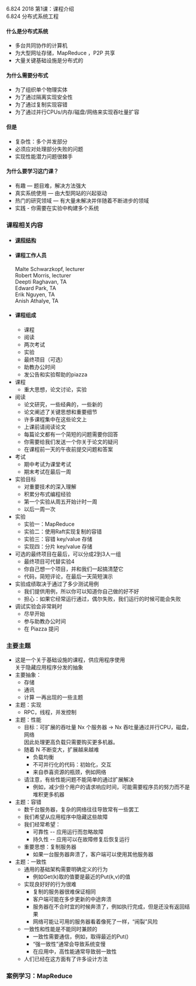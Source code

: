 6.824 2018 第1课：课程介绍      
6.824 分布式系统工程  
#### 什么是分布式系统
* 多台共同协作的计算机
* 为大型网址存储，MapReduce ，P2P 共享
* 大量关键基础设施是分布式的
#### 为什么需要分布式
* 为了组织单个物理实体
* 为了通过隔离实现安全性
* 为了通过复制实现容错
* 为了通过并行CPUs/内存/磁盘/网络来实现吞吐量扩容
#### 但是
* 复杂性：多个并发部分
* 必须应对处理部分失败的问题
* 实现性能潜力问题很棘手
#### 为什么要学习这门课？
* 有趣 — 题目难，解决方法强大
* 真实系统使用 — 由大型网站的兴起驱动
* 热门的研究领域 — 有大量未解决并伴随着不断进步的领域
* 实践 - 你需要在实验中构建多个系统
### 课程相关内容
* #### [课程结构](http://pdos.csail.mit.edu/6.824)
* #### 课程工作人员
  Malte Schwarzkopf, lecturer   
  Robert Morris, lecturer   
  Deepti Raghavan, TA   
  Edward Park, TA   
  Erik Nguyen, TA       
  Anish Athalye, TA 
* #### 课程组成
    * 课程
    * 阅读
    * 两次考试
    * 实验 
    * 最终项目（可选）
    * 助教办公时间
    * 发公告和实验帮助的piazza
* 课程
    * 重大思想，论文讨论，实验
* 阅读
    * 论文研究，一些经典的，一些新的
    * 论文阐述了关键思想和重要细节
    * 许多课程集中在这些论文上
    * 上课前请阅读论文
    * 每篇论文都有一个简短的问题需要你回答
    * 你需要给我们发送一个你关于论文的疑问
    * 在课程前一天的午夜前提交问题和答案
* 考试
    * 期中考试为课堂考试
    * 期末考试在最后一周
* 实验目标
    * 对重要技术的深入理解
    * 积累分布式编程经验
    * 第一个实验从周五开始计时一周
    * 以后一周一次
* 实验
    * 实验一：MapReduce
    * 实验二：使用Raft实现复制的容错
    * 实验三：容错 key/value 存储
    * 实现四：分片 key/value 存储
* 可选的最终项目在最后，可以分成2到3人一组
    * 最终项目可代替实验4
    * 你自己想一个项目，并和我们一起搞清楚它
    * 代码，简短评论，在最后一天简短演示
* 实验成绩取决于通过了多少测试用例
    * 我们提供用例，所以你可以知道你自己做的好不好
    * 担心：如果它经常运行通过，偶尔失败，我们运行的时候可能会失败
* 调试实验会非常耗时
    * 尽早开始
    * 参与助教办公时间
    * 在 Piazza 提问

### 主要主题    
* 这是一个关于基础设施的课程，供应用程序使用  
关于隐藏应用程序分发的抽象  
* 主要抽象：
   * 存储
   * 通讯
   * 计算
一再出现的一些主题
* 主题：实现    
  * RPC，线程，并发控制
* 主题：性能
    * 目标：可扩展的吞吐量
      Nx 个服务器 -> Nx 吞吐量通过并行CPU，磁盘，网络   
      因此处理更高负载只需要购买更多机器。
    * 随着 N 不断变大，扩展越来越难
      * 负载均衡
      * 不可并行化的代码：初始化，交互
      * 来自恭喜资源的瓶颈，例如网络
    * 请注意，有些性能问题不能简单的通过扩展解决
      * 例如，减少但个用户的请求响应时间，可能需要程序员的努力而不是堆积更多机器
* 主题：容错
    * 数千台服务器，复杂的网络往往导致常有一些罢工
    * 我们希望从应用程序中隐藏这些故障
    * 我们经常希望：
        * 可靠性 -- 应用运行而忽略故障
        * 持久性 -- 应用可以在故障修复后恢复运行
    * 重要思想：复制服务器
        * 如果一台服务器奔溃了，客户端可以使用其他服务器
* 主题：一致性
    * 通用的基础架构需要明确定义的行为
        * 例如Get(k)取的值要是最近的Put(k,v)的值
    * 实现良好好的行为很难
        * 复制的服务器很难保证相同
        * 客户端可能在多步更新的中途奔溃
        * 服务器在不合时宜的时候奔溃了，例如执行完成，但是还没有返回结果
        * 网络可能让可用的服务器看着像死了一样，“闹裂”风险
    * 一致性和性能是不能同时兼顾的
        * 一致性需要通信，例如，取得最近的Put()
        * “强一致性”通常会导致系统变慢
        * 在应用中，高性能通常导致弱一致性
    * 人们已经在这方面有了许多设计方法

### 案例学习：MapReduce